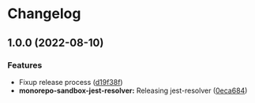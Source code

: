 # Changelog

## 1.0.0 (2022-08-10)


### Features

* Fixup release process ([d19f38f](https://github.com/zenbusiness/monorepo-sandbox/commit/d19f38f9cbb8660837b9235a097f892a87c2e96f))
* **monorepo-sandbox-jest-resolver:** Releasing jest-resolver ([0eca684](https://github.com/zenbusiness/monorepo-sandbox/commit/0eca684743c2132ea8b23863c01ddef83b8eaadf))
